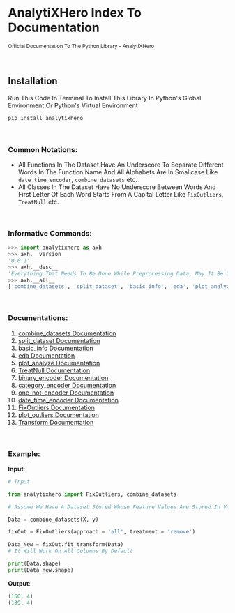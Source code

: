 # **AnalytiXHero Index To Documentation**

<small>Official Documentation To The Python Library - AnalytiXHero</small>

<br>

## **Installation**

Run This Code In Terminal To Install This Library In Python's Global Environment Or Python's Virtual Environment

```bash
pip install analytixhero
```

<br>

### **Common Notations**: 
- All Functions In The Dataset Have An Underscore To Separate Different Words In The Function Name And All Alphabets Are In Smallcase Like `date_time_encoder`, `combine_datasets` etc.
- All Classes In The Dataset Have No Underscore Between Words And First Letter Of Each Word Starts From A Capital Letter Like `FixOutliers`, `TreatNull` etc.

<br>

### **Informative Commands:**

```python
>>> import analytixhero as axh
>>> axh.__version__
'0.0.1'
>>> axh.__desc__
'Everything That Needs To Be Done While Preprocessing Data, May It Be Outlier Handling, Skewness/Kurtosis Minimization, Treating Null Spaces Etc. Can Be Done With Pre-Defined State-Of-Art Features.'
>>> axh.__all__
['combine_datasets', 'split_dataset', 'basic_info', 'eda', 'plot_analyze', 'binary_encoder', 'category_encoder', 'one_hot_encoder', 'date_time_encoder', 'TreatNull', 'FixOutliers', 'plot_outliers', 'Transform']
```

<br>

### **Documentations:** <br>

1. [combine_datasets Documentation](1.%20Combining%20Datasets.md)
2. [split_dataset Documentation](2.%20Splitting%20Dataset.md)
3. [basic_info Documentation](3.%20Basic%20Information%20Presentation.md)
4. [eda Documentation](4.%20Exploratory%20Data%20Analysis%20Presentation.md)
5. [plot_analyze Documentation](5.%20Plotting%20Graph%20On%20Different%20Basis.md)
6. [TreatNull Documentation](6.%20Null%20Values%20Handling.md)
7. [binary_encoder Documentation](7.%20Two%20Unique%20Values%20Encoding.md)
8. [category_encoder Documentation](8.%20Category%20Values%20Encoding.md)
9. [one_hot_encoder Documentation](9.%20One%20Hot%20Encoding%20For%20Categorical%20Values.md)
10. [date_time_encoder Documentation](10.%20DateTime%20Encoding.md)
11. [FixOutliers Documentation](11.%20Outliers%20Handling.md)
12. [plot_outliers Documentation](12.%20Plotting%20Outliers.md)
13. [Transform Documentation](13.%20Transformations%20On%20Dataset.md)

<br>

### **Example:**

**Input**:
```python
# Input

from analytixhero import FixOutliers, combine_datasets

# Assume We Have A Dataset Stored Whose Feature Values Are Stored In Variable X and Target Values Are Stored In Variable y

Data = combine_datasets(X, y)

fixOut = FixOutliers(approach = 'all', treatment = 'remove')

Data_New = fixOut.fit_transform(Data) 
# It Will Work On All Columns By Default

print(Data.shape) 
print(Data_new.shape)
```
**Output**:
```python
(150, 4)
(139, 4)
```